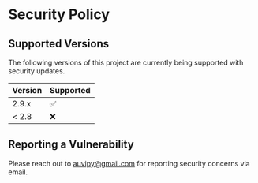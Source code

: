 # Security Policy

## Supported Versions

The following versions of this project are currently being supported with security updates.

| Version | Supported          |
| ------- | ------------------ |
| 2.9.x   | :white_check_mark: |
| < 2.8   | :x:                |

## Reporting a Vulnerability
Please reach out to auvipy@gmail.com for reporting security concerns via email.
